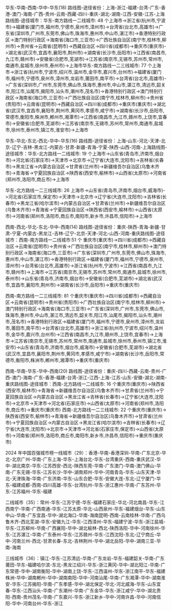 <!-- 地区查询-->

华东-华南-西南-华中-华东(18) 路线图-途径省份：上海-浙江-福建-台湾-广东-香港-澳门-海南-广西-贵州-云南-西藏-四川-重庆-湖北-湖南-江西-安徽-江苏-上海路线图-途径城市：华东-南方路线一二线城市: 48 个上海市->浙江省(杭州市,宁波市)->福建省(厦门市,福州市,宁德市,泉州市,漳州市)->台湾省(台北市,高雄市)->广东省(深圳市,广州市,东莞市,佛山市,珠海市,惠州市,中山市,湛江市)->香港特别行政区->澳门特别行政区->海南省(海口市,三亚市)->广西壮族自治区(南宁市,桂林市,柳州市)->贵州省->云南省(昆明市)->西藏自治区->四川省(成都市)->重庆市(重庆市)->湖北省(武汉市,宜昌市,襄阳市,荆州市)->湖南省(长沙市,岳阳市)->江西省(南昌市,九江市,赣州市)->安徽省(合肥市,芜湖市)->江苏省(南京市,无锡市,苏州市,常州市,南通市,盐城市,徐州市,泰州市)->上海市华东-南方路线一二三线城市: 77 个上海市->浙江省(杭州市,宁波市,绍兴市,温州市,金华市,嘉兴市,台州市)->福建省(厦门市,福州市,宁德市,泉州市,漳州市,龙岩市,莆田市,南平市)->台湾省(台北市,高雄市)->广东省(深圳市,广州市,东莞市,佛山市,珠海市,惠州市,中山市,湛江市,清远市,韶关市,阳江市,汕尾市,揭阳市,汕头市,潮州市,茂名市)->香港特别行政区->澳门特别行政区->海南省(海口市,三亚市)->广西壮族自治区(南宁市,桂林市,柳州市)->贵州省(贵阳市)->云南省(昆明市)->西藏自治区->四川省(成都市)->重庆市(重庆市)->湖北省(武汉市,宜昌市,襄阳市,荆州市,黄冈市,孝感市,咸宁市)->湖南省(长沙市,岳阳市,常德市,衡阳市,株洲市,郴州市,湘潭市)->江西省(南昌市,九江市,赣州市,上饶市,宜春市)->安徽省(合肥市,芜湖市)->江苏省(南京市,无锡市,苏州市,常州市,南通市,盐城市,徐州市,泰州市,镇江市,淮安市)->上海市

华东-华北-东北-西北-华中-华东(16) 路线图-途径省份：上海-山东-河北-天津-北京-辽宁-吉林-黑龙江-内蒙古-甘肃-新疆-青海-宁夏-陕西-山西-河南-上海路线图-途径城市：华东-北方路线一二线城市: 19 个上海市->山东省(青岛市,济南市,烟台市)->河北省(石家庄市)->天津市->北京市->辽宁省(大连市,沈阳市)->吉林省(长春市)->黑龙江省->内蒙古自治区->甘肃省(兰州市)->新疆维吾尔自治区(乌鲁木齐市)->青海省->宁夏回族自治区->陕西省(西安市,榆林市)->山西省(太原市)->河南省(郑州市,洛阳市,商丘市)->上海市

华东-北方路线一二三线城市: 26 上海市->山东省(青岛市,济南市,烟台市,威海市)->河北省(石家庄市,保定市)->天津市->北京市->辽宁省(大连市,沈阳市)->吉林省(长春市)->黑龙江省(哈尔滨市)->内蒙古自治区->甘肃省(兰州市)->新疆维吾尔自治区(乌鲁木齐市)->青海省->宁夏回族自治区->陕西省(西安市,榆林市)->山西省(太原市)->河南省(郑州市,洛阳市,商丘市,南阳市,新乡市,许昌市,信阳市)->上海市

西南-西北-华北-东北-华中-西南(14) 路线图-途径省份：重庆-陕西-青海-新疆-甘肃-宁夏-内蒙古-黑龙江-吉林-辽宁-北京-天津-河北-山西-河南-重庆路线图-途径城市：西南-南方路线一二线城市:51 个 重庆市(重庆市)->四川省(成都市)->西藏自治区->云南省(昆明市)->贵州省->广西壮族自治区(南宁市,桂林市,柳州市)->澳门特别行政区->海南省(海口市,三亚市)->广东省(深圳市,广州市,东莞市,佛山市,珠海市,惠州市,中山市,湛江市)->香港特别行政区->福建省(厦门市,福州市,宁德市,泉州市,漳州市)->台湾省(台北市,高雄市)->浙江省(杭州市,宁波市)->江西省(南昌市,九江市,赣州市)->上海市->江苏省(南京市,无锡市,苏州市,常州市,南通市,盐城市,徐州市,泰州市)->山东省(青岛市,济南市,烟台市)->安徽省(合肥市,芜湖市)->湖北省(武汉市,宜昌市,襄阳市,荆州市)->湖南省(长沙市,岳阳市)->重庆市(重庆市)

西南-南方路线一二三线城市: 81 个重庆市(重庆市)->四川省(成都市)->西藏自治区->云南省(昆明市)->贵州省(贵阳市)->广西壮族自治区(南宁市,桂林市,柳州市)->澳门特别行政区->海南省(海口市,三亚市)->广东省(深圳市,广州市,东莞市,佛山市,珠海市,惠州市,中山市,湛江市,清远市,韶关市,阳江市,汕尾市,揭阳市,汕头市,潮州市,茂名市)->香港特别行政区->福建省(厦门市,福州市,宁德市,泉州市,漳州市,龙岩市,莆田市,南平市)->台湾省(台北市,高雄市)->浙江省(杭州市,宁波市,绍兴市,温州市,金华市,嘉兴市,台州市)->江西省(南昌市,九江市,赣州市,上饶市,宜春市)->上海市->江苏省(南京市,无锡市,苏州市,常州市,南通市,盐城市,徐州市,泰州市,镇江市,淮安市)->山东省(青岛市,济南市,烟台市,威海市)->安徽省(合肥市,芜湖市)->湖北省(武汉市,宜昌市,襄阳市,荆州市,黄冈市,孝感市,咸宁市)->湖南省(长沙市,岳阳市,常德市,衡阳市,株洲市,郴州市,湘潭市)->重庆市(重庆市)

西南-华南-华东-华中-西南(20) 路线图-途径省份：重庆-四川-西藏-云南-贵州-广西-澳门-海南-广东-香港-福建-台湾-浙江-江西-上海-江苏-山东-安徽-湖北-湖南-重庆路线图-途径城市：西南-北方路线一二线城市: 16 个重庆市(重庆市)->陕西省(西安市,榆林市)->青海省->新疆维吾尔自治区(乌鲁木齐市)->甘肃省(兰州市)->宁夏回族自治区->内蒙古自治区->黑龙江省->吉林省(长春市)->辽宁省(大连市,沈阳市)->北京市->天津市->河北省(石家庄市)->山西省(太原市)->河南省(郑州市,洛阳市,商丘市)->重庆市(重庆市) 西南-北方路线一二三线城市: 22 个重庆市(重庆市)->陕西省(西安市,榆林市)->青海省->新疆维吾尔自治区(乌鲁木齐市)->甘肃省(兰州市)->宁夏回族自治区->内蒙古自治区->黑龙江省(哈尔滨市)->吉林省(长春市)->辽宁省(大连市,沈阳市)->北京市->天津市->河北省(石家庄市,保定市)->山西省(太原市)->河南省(郑州市,洛阳市,商丘市,南阳市,新乡市,许昌市,信阳市)->重庆市(重庆市)

2024 年中国百强城市榜一线城市（29）：香港-华南-香港深圳-华南-广东北京-华北-北京广州-华南-广东上海-华东-上海台北-华东-台湾重庆-西南-重庆武汉-华中-湖北南京-华东-江苏西安-西北-陕西东莞-华南-广东澳门-华南-澳门佛山-华南-广东无锡-华东-江苏长沙-华中-湖南郑州-华中-河南青岛-华东-山东天津-华北-天津珠海-华南-广东济南-华东-山东合肥-华东-安徽大连-东北-辽宁厦门-华东-福建成都-西南-四川高雄-华东-台湾杭州-华东-浙江惠州-华南-广东苏州-华东-江苏福州-华东-福建

二线城市（35）：常州-华东-江苏宁德-华东-福建石家庄-华北-河北南昌-华东-江西南宁-华南-广西南通-华东-江苏太原-华北-山西泉州-华东-福建烟台-华东-山东中山-华南-广东宜昌-华中-湖北海口-华南-海南昆明-西南-云南桂林-华南-广西乌鲁木齐-西北芜湖-华东-安徽九江-华东-江西漳州-华东-福建宁波-华东-浙江盐城-华东-江苏柳州-华南-广西襄阳-华中-湖北榆林-西北-陕西洛阳-华中-河南徐州-华东-江苏湛江-华南-广东泰州-华东-江苏赣州-华东-江西沈阳-东北-辽宁商丘-华中-河南兰州-西北-甘肃长春-东北-吉林荆州-华中-湖北岳阳-华中-湖南三亚-华南-海南

三线城市（36）：镇江-华东-江苏清远-华南-广东龙岩-华东-福建韶关-华南-广东莆田-华东-福建哈尔滨-东北-黑龙江绍兴-华东-浙江黄冈-华中-湖北阳江-华南-广东常德-华中-湖南衡阳-华中-湖南上饶-华东-江西温州-华东-浙江南平-华东-福建株洲-华中-湖南郴州-华中-湖南南阳-华中-河南汕尾-华南-广东湘潭-华中-湖南淮安-华东-江苏揭阳-华南-广东孝感-华中-湖北保定-华北-河北威海-华东-山东宜春-华东-江西汕头-华南-广东潮州-华南-广东金华-华东-浙江咸宁-华中-湖北贵阳-西南-贵州茂名-华南-广东嘉兴-华东-浙江新乡-华中-河南许昌-华中-河南信阳-华中-河南台州-华东-浙江
